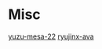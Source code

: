 # Misc

[yuzu-mesa-22](https://github.com/piplup55/misc/tree/yuzu-mesa-22)
[ryujinx-ava](https://github.com/piplup55/misc/tree/ryujinx-ava)